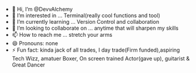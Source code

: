 - 👋 Hi, I’m @DevvAlchemy
- 👀 I’m interested in ... Terminal(really cool functions and tool)
- 🌱 I’m currently learning ... Version Control and collaboration
- 💞️ I’m looking to collaborate on ... anytime that will sharpen my skills
- 📫 How to reach me ... stretch your arms
- 😄 Pronouns: none
- ⚡ Fun fact: kinda jack of all trades, I day  trade(Firm funded),aspiring Tech Wizz, amatuer Boxer, On screen trained Actor(gave up), guitarist & Great Dancer

<!---
DevvAlchemy/DevvAlchemy is a ✨ special ✨ repository because its `README.md` (this file) appears on your GitHub profile.
You can click the Preview link to take a look at your changes.
--->
